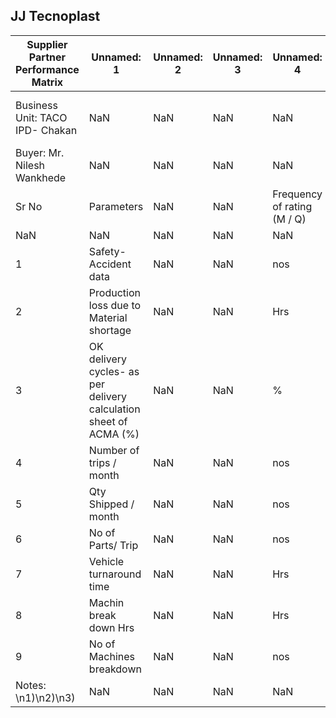 ## JJ Tecnoplast
| Supplier Partner Performance Matrix | Unnamed: 1 | Unnamed: 2 | Unnamed: 3 | Unnamed: 4 | Unnamed: 5 | Unnamed: 6 | Unnamed: 7 | Unnamed: 8 | Unnamed: 9 | Unnamed: 10 | Unnamed: 11 | Unnamed: 12 | Unnamed: 13 | Unnamed: 14 | Unnamed: 15 | Unnamed: 16 | Unnamed: 17 | Unnamed: 18 | Unnamed: 19 |
| --- | --- | --- | --- | --- | --- | --- | --- | --- | --- | --- | --- | --- | --- | --- | --- | --- | --- | --- | --- |
| Business Unit: TACO IPD- Chakan | NaN | NaN | NaN | NaN | NaN | NaN | NaN | NaN | NaN | NaN | Name of Supplier Partner: JJ Technoplast | NaN | NaN | NaN | NaN | NaN | NaN | NaN | NaN |
| Buyer: Mr. Nilesh Wankhede | NaN | NaN | NaN | NaN | NaN | NaN | NaN | NaN | NaN | NaN | SPOC: Mr. | NaN | NaN | NaN | NaN | NaN | NaN | NaN | NaN |
| Sr No | Parameters | NaN | NaN | Frequency of rating (M / Q) | Rating | NaN | NaN | NaN | NaN | NaN | NaN | NaN | NaN | NaN | NaN | NaN | NaN | Responsible person | Remarks |
| NaN | NaN | NaN | NaN | NaN | Jan | Feb | Mar | Apr | May | Jun | Jul | Aug | Sep | Oct | Nov | Dec | Average | NaN | NaN |
| 1 | Safety- Accident data | NaN | NaN | nos | NaN | NaN | 0 | 0 | 0 | 0 | NaN | NaN | NaN | NaN | NaN | NaN | 0 | NaN | NaN |
| 2 | Production loss due to Material shortage | NaN | NaN | Hrs | NaN | NaN | 0 | 0 | 0 | 0 | NaN | NaN | NaN | NaN | NaN | NaN | 0 | NaN | NaN |
| 3 | OK delivery cycles- as per delivery calculation sheet of ACMA (%) | NaN | NaN | % | NaN | NaN | 100 | 100 | 100 | 100 | NaN | NaN | NaN | NaN | NaN | NaN | 100 | NaN | NaN |
| 4 | Number of trips / month | NaN | NaN | nos | NaN | NaN | 20 | 40 | 30 | 18 | NaN | NaN | NaN | NaN | NaN | NaN | 30 | NaN | NaN |
| 5 | Qty Shipped / month | NaN | NaN | nos | NaN | NaN | 6565 | 10620 | 12261 | 4920 | NaN | NaN | NaN | NaN | NaN | NaN | 9815.333333 | NaN | NaN |
| 6 | No of Parts/ Trip | NaN | NaN | nos | NaN | NaN | 328.25 | 265.5 | 408.7 | 273.333333 | NaN | NaN | NaN | NaN | NaN | NaN | 334.15 | NaN | NaN |
| 7 | Vehicle turnaround time | NaN | NaN | Hrs | NaN | NaN | 0.5 | 0.5 | 0.5 | 0.5 | NaN | NaN | NaN | NaN | NaN | NaN | 0.5 | NaN | NaN |
| 8 | Machin break down Hrs | NaN | NaN | Hrs | NaN | NaN | 0 | 0 | 0 | 0 | NaN | NaN | NaN | NaN | NaN | NaN | 0 | NaN | NaN |
| 9 | No of Machines breakdown | NaN | NaN | nos | NaN | NaN | 0 | 0 | 0 | 0 | NaN | NaN | NaN | NaN | NaN | NaN | 0 | NaN | NaN |
| Notes: \n1)\n2)\n3) | NaN | NaN | NaN | NaN | NaN | NaN | NaN | NaN | NaN | NaN | NaN | NaN | NaN | NaN | NaN | NaN | NaN | NaN | NaN |
